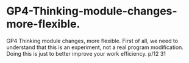 # GP4-Thinking-module-changes-more-flexible.
GP4  Thinking module changes, more flexible.
First of all, we need to understand that this is an experiment, not a real program modification. Doing this is just to better improve your work efficiency.
p/12 31
